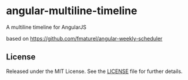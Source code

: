 # angular-multiline-timeline
A multiline timeline for AngularJS

based on https://github.com/fmaturel/angular-weekly-scheduler

## License

Released under the MIT License. See the [LICENSE][license] file for further details.

[license]: https://github.com/fmaturel/angular-weekly-scheduler/blob/master/LICENSE
